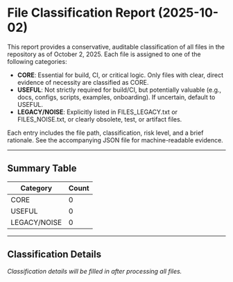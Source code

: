 # File Classification Report (2025-10-02)

This report provides a conservative, auditable classification of all files in the repository as of October 2, 2025. Each file is assigned to one of the following categories:

- **CORE**: Essential for build, CI, or critical logic. Only files with clear, direct evidence of necessity are classified as CORE.
- **USEFUL**: Not strictly required for build/CI, but potentially valuable (e.g., docs, configs, scripts, examples, onboarding). If uncertain, default to USEFUL.
- **LEGACY/NOISE**: Explicitly listed in FILES_LEGACY.txt or FILES_NOISE.txt, or clearly obsolete, test, or artifact files.

Each entry includes the file path, classification, risk level, and a brief rationale. See the accompanying JSON file for machine-readable evidence.

---

## Summary Table

| Category        | Count |
|----------------|-------|
| CORE           | 0     |
| USEFUL         | 0     |
| LEGACY/NOISE   | 0     |

---

## Classification Details

*Classification details will be filled in after processing all files.*
